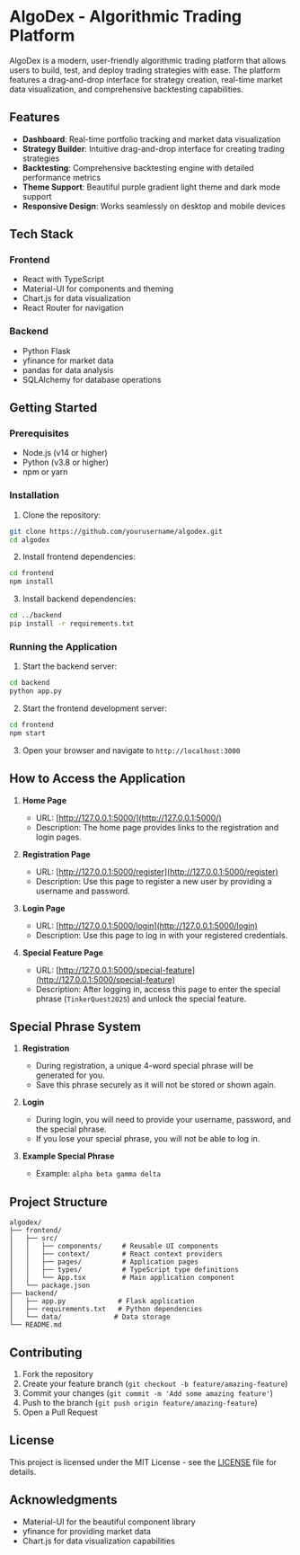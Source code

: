 # AlgoDex - Algorithmic Trading Platform

AlgoDex is a modern, user-friendly algorithmic trading platform that allows users to build, test, and deploy trading strategies with ease. The platform features a drag-and-drop interface for strategy creation, real-time market data visualization, and comprehensive backtesting capabilities.

## Features

- **Dashboard**: Real-time portfolio tracking and market data visualization
- **Strategy Builder**: Intuitive drag-and-drop interface for creating trading strategies
- **Backtesting**: Comprehensive backtesting engine with detailed performance metrics
- **Theme Support**: Beautiful purple gradient light theme and dark mode support
- **Responsive Design**: Works seamlessly on desktop and mobile devices

## Tech Stack

### Frontend
- React with TypeScript
- Material-UI for components and theming
- Chart.js for data visualization
- React Router for navigation

### Backend
- Python Flask
- yfinance for market data
- pandas for data analysis
- SQLAlchemy for database operations

## Getting Started

### Prerequisites
- Node.js (v14 or higher)
- Python (v3.8 or higher)
- npm or yarn

### Installation

1. Clone the repository:
```bash
git clone https://github.com/yourusername/algodex.git
cd algodex
```

2. Install frontend dependencies:
```bash
cd frontend
npm install
```

3. Install backend dependencies:
```bash
cd ../backend
pip install -r requirements.txt
```

### Running the Application

1. Start the backend server:
```bash
cd backend
python app.py
```

2. Start the frontend development server:
```bash
cd frontend
npm start
```

3. Open your browser and navigate to `http://localhost:3000`

## How to Access the Application

1. **Home Page**  
   - URL: [http://127.0.0.1:5000/](http://127.0.0.1:5000/)  
   - Description: The home page provides links to the registration and login pages.

2. **Registration Page**  
   - URL: [http://127.0.0.1:5000/register](http://127.0.0.1:5000/register)  
   - Description: Use this page to register a new user by providing a username and password.

3. **Login Page**  
   - URL: [http://127.0.0.1:5000/login](http://127.0.0.1:5000/login)  
   - Description: Use this page to log in with your registered credentials.

4. **Special Feature Page**  
   - URL: [http://127.0.0.1:5000/special-feature](http://127.0.0.1:5000/special-feature)  
   - Description: After logging in, access this page to enter the special phrase (`TinkerQuest2025`) and unlock the special feature.

## Special Phrase System

1. **Registration**  
   - During registration, a unique 4-word special phrase will be generated for you.
   - Save this phrase securely as it will not be stored or shown again.

2. **Login**  
   - During login, you will need to provide your username, password, and the special phrase.
   - If you lose your special phrase, you will not be able to log in.

3. **Example Special Phrase**  
   - Example: `alpha beta gamma delta`

## Project Structure

```
algodex/
├── frontend/
│   ├── src/
│   │   ├── components/     # Reusable UI components
│   │   ├── context/        # React context providers
│   │   ├── pages/          # Application pages
│   │   ├── types/          # TypeScript type definitions
│   │   └── App.tsx         # Main application component
│   └── package.json
├── backend/
│   ├── app.py             # Flask application
│   ├── requirements.txt   # Python dependencies
│   └── data/             # Data storage
└── README.md
```

## Contributing

1. Fork the repository
2. Create your feature branch (`git checkout -b feature/amazing-feature`)
3. Commit your changes (`git commit -m 'Add some amazing feature'`)
4. Push to the branch (`git push origin feature/amazing-feature`)
5. Open a Pull Request

## License

This project is licensed under the MIT License - see the [LICENSE](LICENSE) file for details.

## Acknowledgments

- Material-UI for the beautiful component library
- yfinance for providing market data
- Chart.js for data visualization capabilities
